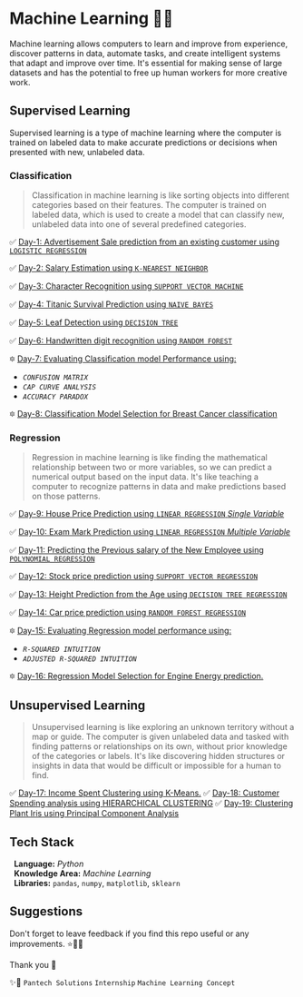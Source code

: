 
# Machine Learning 🚀🚨

Machine learning allows computers to learn and improve from experience, discover patterns in data, automate tasks, and create intelligent systems that adapt and improve over time. It's essential for making sense of large datasets and has the potential to free up human workers for more creative work.

## Supervised Learning  

Supervised learning is a type of machine learning where the computer is trained on labeled data to make accurate predictions or decisions when presented with new, unlabeled data. 

### Classification

> Classification in machine learning is like sorting objects into different categories based on their features. The computer is trained on labeled data, which is used to create a model that can classify new, unlabeled data into one of several predefined categories.

 ✅ [Day-1: Advertisement Sale prediction from an existing customer using `LOGISTIC REGRESSION`](https://github.com/sarangiWijemanna/T_MachineLearning/tree/main/1%20-%20Sale%20Prediction%20using%20LOGISTIC%20REGRESSION%20CLASSIFIER)

 ✅ [Day-2: Salary Estimation using ```K-NEAREST NEIGHBOR```](https://github.com/sarangiWijemanna/T_MachineLearning/tree/main/2%20-%20Salary_Advertisment%20Estimator%20using%20K-NEAREST%20NEIGHNOUR%20CLASSIFIER)

 ✅ [Day-3: Character Recognition using ``SUPPORT VECTOR MACHINE``](https://github.com/sarangiWijemanna/T_MachineLearning/tree/main/3%20-%20Handwritten%20Digit%20Recognition%20using%20SUPPORT%20VECTOR%20MACHINE%20CLASSIFIER)

 ✅ [Day-4: Titanic Survival Prediction using ``NAIVE BAYES``](https://github.com/sarangiWijemanna/T_MachineLearning/tree/main/4%20-%20Titanic%20Survival%20Predictionm%20using%20NAIVE%20BAYES%20CLASSIFIER)

 ✅ [Day-5: Leaf Detection using ``DECISION TREE``](https://github.com/sarangiWijemanna/T_MachineLearning/tree/main/5%20-%20Leaf%20Species%20Iris%20Detection%20using%20DECISION%20TREE%20CLASSIFIER)

 ✅ [Day-6: Handwritten digit recognition using ``RANDOM FOREST``](https://github.com/sarangiWijemanna/T_MachineLearning/tree/main/6%20-%20Digit%20Recognition%20using%20RANDOM%20FOREST%20CLASSIFIER)

  🔯 [Day-7: Evaluating Classification model Performance using:](https://github.com/sarangiWijemanna/T_MachineLearning/tree/main/7%20-%20Evaluating%20Classification%20Model%20Performance)
 - _``CONFUSION MATRIX``_
 - _```CAP CURVE ANALYSIS```_ 
 - _```ACCURACY PARADOX```_

  🔯 [Day-8: Classification Model Selection for Breast Cancer classification](https://github.com/sarangiWijemanna/T_MachineLearning/tree/main/8%20-%20Breast%20Cancer%20Detection%20using%20various%20ML%20Algorithm%20-%20Evaluation)

### Regression

> Regression in machine learning is like finding the mathematical relationship between two or more variables, so we can predict a numerical output based on the input data. It's like teaching a computer to recognize patterns in data and make predictions based on those patterns. 

 ✅ [Day-9: House Price Prediction using ``LINEAR REGRESSION`` _Single Variable_](https://github.com/sarangiWijemanna/T_MachineLearning/tree/main/9%20-%20House%20Price%20Prediction%20using%20LINEAR%20REGRESSION%20-%20SINGLE%20VALUES)

 ✅ [Day-10: Exam Mark Prediction using ``LINEAR REGRESSION`` _Multiple Variable_](https://github.com/sarangiWijemanna/T_MachineLearning/tree/main/10%20-%20Exam%20mark%20prediction%20using%20LINEAR%20REGRESSION%20-%20MULTIPLE%20VALUES)

 ✅ [Day-11: Predicting the Previous salary of the New Employee using ``POLYNOMIAL REGRESSION``](https://github.com/sarangiWijemanna/T_MachineLearning/tree/main/11%20-%20Salary%20Prediction%20using%20POLYNOMIAL%20REGRESSION)

 ✅ [Day-12: Stock price prediction using ``SUPPORT VECTOR REGRESSION``](https://github.com/sarangiWijemanna/T_MachineLearning/tree/main/12%20-%20Stock%20Prediction%20using%20SUPPORT%20VECTOR%20REGRESSION)

 ✅ [Day-13: Height Prediction from the Age using ``DECISION TREE REGRESSION``](https://github.com/sarangiWijemanna/T_MachineLearning/tree/main/13%20-%20Height%20Prediction%20using%20DECISION%20TREE)

 ✅ [Day-14: Car price prediction using ``RANDOM FOREST REGRESSION``](https://github.com/sarangiWijemanna/T_MachineLearning/tree/main/14%20-%20Car%20Price%20Prediction%20using%20RANDOM%20FOREST%20REGRESSION)

  🔯 [Day-15: Evaluating Regression model performance using:](https://github.com/sarangiWijemanna/T_MachineLearning/tree/main/15%20-%20Evaluating%20REGRESSION%20Model%20Using%20R-Squared%20%26%20Adjusted%20R-Squared)
 - _```R-SQUARED INTUITION```_ 
 - _```ADJUSTED R-SQUARED INTUITION```_

  🔯 [Day-16: Regression Model Selection for Engine Energy prediction.](https://github.com/sarangiWijemanna/T_MachineLearning/tree/main/16%20-%20Regression%20Model%20Selection%20for%20Engine%20Energy%20Prediction)

## Unsupervised Learning

> Unsupervised learning is like exploring an unknown territory without a map or guide. The computer is given unlabeled data and tasked with finding patterns or relationships on its own, without prior knowledge of the categories or labels. It's like discovering hidden structures or insights in data that would be difficult or impossible for a human to find. 

 ✅ [Day-17: Income Spent Clustering using K-Means.](https://github.com/sarangiWijemanna/T_MachineLearning/tree/main/17%20-%20Income%20Spent%20Clustering%20using%20K-Means)
 ✅ [Day-18: Customer Spending analysis using HIERARCHICAL CLUSTERING]()
 ✅ [Day-19: Clustering Plant Iris using Principal Component Analysis]()

                             
## Tech Stack  

 &nbsp; **Language:** _Python_  
 &nbsp; **Knowledge Area:** _Machine Learning_  
 &nbsp; **Libraries:** ```pandas```, ```numpy```, ```matplotlib```, ```sklearn```



## Suggestions

Don't forget to leave feedback if you find this repo useful or any improvements. ⭐🌹🥧

Thank you 🧡

✨🤝 ```Pantech Solutions``` ```Internship``` ```Machine Learning Concept```

